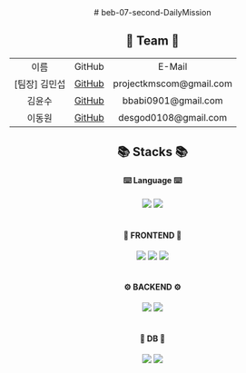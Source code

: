 


<div align=center>
# beb-07-second-DailyMission
<h2>👥 Team 👥</h2>
<table>
 <tr>
  <td align='center'>이름</td>
  <td align='center'>GitHub</td>
  <td align='center'>E-Mail</td>
 </tr>
   
 <tr>
  <td align='center'>[팀장] 김민섭</td>
  <td align='center'><a href="https://github.com/natreeum">GitHub</a></td>
  <td align='center'>projectkmscom@gmail.com</td>
 </tr>

 <tr>
  <td align='center'>김윤수</td>
  <td align='center'><a href="https://github.com/bbabi0901">GitHub</a></td>
  <td align='center'>bbabi0901@gmail.com</td>
 </tr>
 
  <tr>
  <td align='center'>이동원</td>
  <td align='center'><a href="https://github.com/fromdwlee">GitHub</a></td>
  <td align='center'>desgod0108@gmail.com</td>
 </tr>
</table>

<h2>📚 Stacks 📚</h2>
<h4> ⌨️ Language ⌨️</h4>
  <img src="https://img.shields.io/badge/javascript-F7DF1E?style=for-the-badge&logo=javascript&logoColor=black">
  <img src="https://img.shields.io/badge/solidity-363636?style=for-the-badge&logo=solidity&logoColor=white">
  </br></br>
  <h4> 📄 FRONTEND 📄 </h4>
<img src="https://img.shields.io/badge/html5-E34F26?style=for-the-badge&logo=html5&logoColor=white"> 
<img src="https://img.shields.io/badge/css-1572B6?style=for-the-badge&logo=css3&logoColor=white"> 
<img src="https://img.shields.io/badge/react-61DAFB?style=for-the-badge&logo=react&logoColor=black"> 
</br></br>
  <h4> ⚙️ BACKEND ⚙️ </h4>
<img src="https://img.shields.io/badge/node.js-339933?style=for-the-badge&logo=Node.js&logoColor=white">
<img src="https://img.shields.io/badge/express-000000?style=for-the-badge&logo=express&logoColor=white">
</br></br>
  <h4> 💽 DB 💽</h4>
  <img src="https://img.shields.io/badge/prisma-2D3748?style=for-the-badge&logo=Prisma&logoColor=white">
    <img src="https://img.shields.io/badge/sqlite-003B57?style=for-the-badge&logo=SQLite&logoColor=white">
</div>

